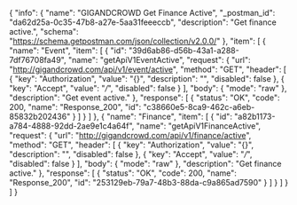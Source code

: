 {
  "info": {
    "name": "GIGANDCROWD Get Finance Active",
    "_postman_id": "da62d25a-0c35-47b8-a27e-5aa31feeeccb",
    "description": "Get finance active.",
    "schema": "https://schema.getpostman.com/json/collection/v2.0.0/"
  },
  "item": [
    {
      "name": "Event",
      "item": [
        {
          "id": "39d6ab86-d56b-43a1-a288-7df76708fa49",
          "name": "getApiV1EventActive",
          "request": {
            "url": "http://gigandcrowd.com/api/v1/event/active",
            "method": "GET",
            "header": [
              {
                "key": "Authorization",
                "value": "{}",
                "description": "",
                "disabled": false
              },
              {
                "key": "Accept",
                "value": "*/*",
                "disabled": false
              }
            ],
            "body": {
              "mode": "raw"
            },
            "description": "Get event active."
          },
          "response": [
            {
              "status": "OK",
              "code": 200,
              "name": "Response_200",
              "id": "c38660e5-8ca9-462c-a6eb-85832b202436"
            }
          ]
        }
      ]
    },
    {
      "name": "Finance",
      "item": [
        {
          "id": "a82b1173-a784-4888-92dd-2ae9e1c4a64f",
          "name": "getApiV1FinanceActive",
          "request": {
            "url": "http://gigandcrowd.com/api/v1/finance/active",
            "method": "GET",
            "header": [
              {
                "key": "Authorization",
                "value": "{}",
                "description": "",
                "disabled": false
              },
              {
                "key": "Accept",
                "value": "*/*",
                "disabled": false
              }
            ],
            "body": {
              "mode": "raw"
            },
            "description": "Get finance active."
          },
          "response": [
            {
              "status": "OK",
              "code": 200,
              "name": "Response_200",
              "id": "253129eb-79a7-48b3-88da-c9a865ad7590"
            }
          ]
        }
      ]
    }
  ]
}